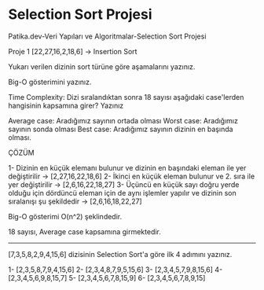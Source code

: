 # Selection Sort Projesi
Patika.dev-Veri Yapıları ve Algoritmalar-Selection Sort Projesi


Proje 1
[22,27,16,2,18,6] -> Insertion Sort

Yukarı verilen dizinin sort türüne göre aşamalarını yazınız.

Big-O gösterimini yazınız.

Time Complexity: Dizi sıralandıktan sonra 18 sayısı aşağıdaki case'lerden hangisinin kapsamına girer? Yazınız

Average case: Aradığımız sayının ortada olması
Worst case: Aradığımız sayının sonda olması
Best case: Aradığımız sayının dizinin en başında olması.

ÇÖZÜM

1- Dizinin en küçük elemanı bulunur ve dizinin en başındaki eleman ile yer değiştirilir -> [2,27,16,22,18,6]
2- İkinci en küçük eleman bulunur ve 2. sıra ile yer değiştirilir -> [2,6,16,22,18,27]
3- Üçüncü en küçük sayı doğru yerde olduğu için dördüncü eleman için de aynı işlemler yapılır ve dizinin son sıralanışı şu şekildedir -> [2,6,16,18,22,27]

Big-O gösterimi O(n^2) şeklindedir.

18 sayısı, Average case kapsamına girmektedir.

-----------------------------------------------------------------------------------------------------------------------------------------------------------------------

[7,3,5,8,2,9,4,15,6] dizisinin Selection Sort'a göre ilk 4 adımını yazınız.

1- [2,3,5,8,7,9,4,15,6]
2- [2,3,4,8,7,9,5,15,6]
3- [2,3,4,5,7,9,8,15,6]
4- [2,3,4,5,6,9,8,15,7]
5- [2,3,4,5,6,7,8,15,9]
6- [2,3,4,5,6,7,8,9,15]
